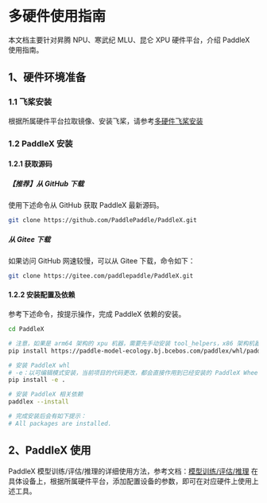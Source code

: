 # 多硬件使用指南

本文档主要针对昇腾 NPU、寒武纪 MLU、昆仑 XPU 硬件平台，介绍 PaddleX 使用指南。

## 1、硬件环境准备

### 1.1 飞桨安装

根据所属硬件平台拉取镜像、安装飞桨，请参考[多硬件飞桨安装](../INSTALL_OTHER_DEVICES.md)

### 1.2 PaddleX 安装

#### 1.2.1 获取源码

##### 【推荐】从 GitHub 下载

使用下述命令从 GitHub 获取 PaddleX 最新源码。

```bash
git clone https://github.com/PaddlePaddle/PaddleX.git
```

##### 从 Gitee 下载

如果访问 GitHub 网速较慢，可以从 Gitee 下载，命令如下：

```bash
git clone https://gitee.com/paddlepaddle/PaddleX.git
```

#### 1.2.2 安装配置及依赖

参考下述命令，按提示操作，完成 PaddleX 依赖的安装。

```bash
cd PaddleX

# 注意，如果是 arm64 架构的 xpu 机器，需要先手动安装 tool_helpers，x86 架构机器不需要
pip install https://paddle-model-ecology.bj.bcebos.com/paddlex/whl/paddlenlp-device/tool_helpers-0.1.1-cp310-cp310-linux_aarch64.whl

# 安装 PaddleX whl
# -e：以可编辑模式安装，当前项目的代码更改，都会直接作用到已经安装的 PaddleX Wheel
pip install -e .

# 安装 PaddleX 相关依赖
paddlex --install

# 完成安装后会有如下提示：
# All packages are installed.
```

## 2、PaddleX 使用

PaddleX 模型训练/评估/推理的详细使用方法，参考文档：[模型训练/评估/推理](./README.md)
在具体设备上，根据所属硬件平台，添加配置设备的参数，即可在对应硬件上使用上述工具。
